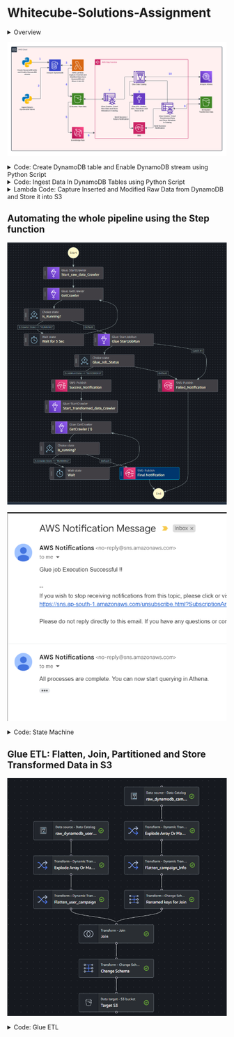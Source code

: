 # Whitecube-Solutions-Assignment
<details>
<summary>Overview</summary>

I have designed and implemented an automated data pipeline using AWS services, specifically leveraging EventBridge Rules and Step Functions to meet all project requirements.

1. **Data Ingestion and Storage**:
    - The pipeline incrementally reads data (both INSERTED and MODIFIED records) from two DynamoDB tables: `user_Campaign` and `campaignInfo`.
    - This data is ingested through a Lambda function, which processes the records and stores the raw data in an S3 bucket.

2. **Data Transformation**:
    - The raw data stored in S3 serves as the source for AWS Glue ETL jobs.
    - Within AWS Glue, the `user_Campaign` data is flattened, and a new column `taskDeadline` is added by performing a join operation with the `campaignInfo` table based on `campaignID` and `taskID`.
    - Necessary schema modifications are applied to ensure data consistency and integrity.
    - The data is then partitioned using the `createdAt` column, facilitating efficient querying and storage.
    - The transformed data is saved back to an S3 location.

3. **Data Crawling and Querying**:
    - An AWS Glue Crawler is used to catalog the transformed data stored in S3.
    - The cataloged data is then made available for querying in Amazon Athena.

4. **Notification System**:
    - An SNS (Simple Notification Service) is integrated to monitor the ETL process.
    - On completion of the ETL job, whether it succeeds or fails, an email notification is sent to inform me of the outcome.
    - Additionally, when new data is ready for querying in Athena, a final notification email is sent to indicate that the data is available.

This setup ensures a robust, automated, and scalable data pipeline that efficiently handles data ingestion, transformation, and querying, while also providing real-time notifications on the process.

</details>

![Whitecube Solutions.png](https://github.com/jignesh-kachhad/Whitecube-Solutions/blob/main/Architecture.png)

<details>
<summary>Code: Create DynamoDB table and Enable DynamoDB stream using Python Script</summary>

```python
import boto3
from botocore.exceptions import ClientError

# Initialize a session using Amazon DynamoDB
dynamodb = boto3.resource("dynamodb", region_name="ap-south-1")

# Create the user_Campaign table
user_campaign_table = dynamodb.create_table(
    TableName="user_Campaign",
    KeySchema=[
        {"AttributeName": "userID", "KeyType": "HASH"}, 
        {"AttributeName": "campaignID", "KeyType": "RANGE"},
    ],
    AttributeDefinitions=[
        {"AttributeName": "userID", "AttributeType": "S"},
        {"AttributeName": "campaignID", "AttributeType": "S"},
    ],
    ProvisionedThroughput={"ReadCapacityUnits": 5, "WriteCapacityUnits": 5},
)

# Create the campaignInfo table
campaign_info_table = dynamodb.create_table(
    TableName="campaignInfo",
    KeySchema=[{"AttributeName": "campaignID", "KeyType": "HASH"}],  
    AttributeDefinitions=[{"AttributeName": "campaignID", "AttributeType": "S"}],
    ProvisionedThroughput={"ReadCapacityUnits": 5, "WriteCapacityUnits": 5},
)

# Wait until the tables exist
user_campaign_table.meta.client.get_waiter("table_exists").wait(
    TableName="user_Campaign"
)
campaign_info_table.meta.client.get_waiter("table_exists").wait(
    TableName="campaignInfo"
)

print("Tables created successfully.")

dynamodb = boto3.client("dynamodb")

dynamodb.update_table(
    TableName="user_Campaign",
    StreamSpecification={"StreamEnabled": True, "StreamViewType": "NEW_IMAGE"},
)

dynamodb.update_table(
    TableName="campaignInfo",
    StreamSpecification={"StreamEnabled": True, "StreamViewType": "NEW_IMAGE"},
)

print("Streams enabled successfully.")
```
</details>


<details>
<summary>Code: Ingest Data In DynamoDB Tables using Python Script</summary>

```python
import boto3
from botocore.exceptions import ClientError

dynamodb = boto3.resource("dynamodb", region_name="ap-south-1")

# Sample Data
user_campaign_data = [
    {
        "userID": "user-002",
        "campaignID": "101",
        "userCampaignProgressState": "INPROGRESS",
        "createdAt": "2024-01-01T00:00:00Z",
        "updatedAt": "2024-01-19T00:00:00Z",
        "totalTaskRewardsEarned": 20,
        "progressDetails": [
            {
                "taskID": "task002",
                "userCampaignTaskProgressState": "VALIDATED",
                "validatedAt": "2024-01-10T00:00:00Z",
                "validationFailureReason": "",
                "rewardEarned": 20,
            },
            {
                "taskID": "task005",
                "userCampaignTaskProgressState": "VALIDATED",
                "validatedAt": "2024-05-10T00:00:00Z",
                "validationFailureReason": "",
                "rewardEarned": 30,
            },
        ],
    }
]

campaign_info_data = [
    {
        "campaignID": "101",
        "title": "New Year Airdrop 2024",
        "rewardClaimDeadline": "2024-12-31T23:59:59Z",
        "endsAtTimestamp": "2024-01-31T23:59:59Z",
        "createdAt": "2023-12-01T00:00:00Z",
        "updatedAt": "2023-12-05T00:00:00Z",
        "campaignTasks": [
            {
                "taskID": "task002",
                "rewardAmount": 20,
                "taskDeadline": "2024-01-20T23:59:59Z",
            },
            {
                "taskID": "task005",
                "rewardAmount": 10,
                "taskDeadline": "2024-05-20T23:59:59Z",
            },
        ],
    }
]

user_campaign_table = dynamodb.Table("user_Campaign")
campaign_info_table = dynamodb.Table("campaignInfo")

# Function to write a single item to DynamoDB
def write_to_dynamodb(table, item):
    try:
        table.put_item(Item=item)
    except ClientError as e:
        print(e.response["Error"]["Message"])

# Write each user_campaign record to DynamoDB
for item in user_campaign_data:
    write_to_dynamodb(user_campaign_table, item)

# Write each campaign_info record to DynamoDB
for item in campaign_info_data:
    write_to_dynamodb(campaign_info_table, item)

print("Data inserted successfully.")
```
</details>

<details>
<summary>Lambda Code: Capture Inserted and Modified Raw Data from DynamoDB and Store it into S3</summary>

```python
import json
import boto3

s3 = boto3.client("s3")

def lambda_handler(event, context):
    bucket_name = "updated-data-from-dynamodb"

    for record in event["Records"]:
        if record["eventName"] == "INSERT" or record["eventName"] == "MODIFY":
            # Extract table name from event record
            table_name = record["eventSourceARN"].split(":")[5].split("/")[1]
            
            if table_name == "user_Campaign":
                process_user_campaign(record, bucket_name)
            elif table_name == "campaignInfo":
                process_campaign_info(record, bucket_name)

    return {"statusCode": 200, "body": json.dumps("Records processed successfully")}

def process_user_campaign(record, bucket_name):
    new_image = record["dynamodb"]["NewImage"]
    user_id = new_image["userID"]["S"]
    created_at = new_image["createdAt"]["S"]
    
    # Transform and write the data to S3
    transformed_record = {
        "userID": new_image["userID"]["S"],
        "campaignID": new_image["campaignID"]["S"],
        "userCampaignProgressState": new_image["userCampaignProgressState"]["S"],
        "createdAt": new_image["createdAt"]["S"],
        "updatedAt": new_image["updatedAt"]["S"],
        "totalTaskRewardsEarned": int(new_image["totalTaskRewardsEarned"]["N"]),
        "progressDetails": [
            {
                "taskID": task["M"]["taskID"]["S"],
                "userCampaignTaskProgressState": task["M"]["userCampaignTaskProgressState"]["S"],
                "validatedAt": task["M"]["validatedAt"]["S"],
                "validationFailureReason": task["M"]["validationFailureReason"]["S"],
                "rewardEarned": int(task["M"]["rewardEarned"]["N"]),
            }
            for task in new_image["progressDetails"]["L"]
        ],
    }

    s3.put_object(
        Bucket=bucket_name,
        Key=f"raw_data/user_campaign/{user_id}_{created_at}.json",
        Body=json.dumps(transformed_record),
    )

def process_campaign_info(record, bucket_name):
    new_image = record["dynamodb"]["NewImage"]
    campaign_id = new_image["campaignID"]["S"]
    
    # Transform and write the data to S3
    transformed_record = {
        "campaignID": new_image["campaignID"]["S"],
        "title": new_image["title"]["S"],
        "rewardClaimDeadline": new_image["rewardClaimDeadline"]["S"],
        "endsAtTimestamp": new_image["endsAtTimestamp"]["S"],
        "createdAt": new_image["createdAt"]["S"],
        "updatedAt": new_image["updatedAt"]["S"],
        "campaignTasks": [
            {
                "taskID": task["M"]["taskID"]["S"],
                "rewardAmount": int(task["M"]["rewardAmount"]["N"]),
                "taskDeadline": task["M"]["taskDeadline"]["S"],
            }
            for task in new_image["campaignTasks"]["L"]
        ],
    }

    s3.put_object(
        Bucket=bucket_name,
        Key=f"raw_data/campaign_info/{campaign_id}.json",
        Body=json.dumps(transformed_record),
    )
```
</details>


## Automating the whole pipeline using the Step function

![State machine](https://github.com/jignesh-kachhad/Whitecube-Solutions/blob/main/State%20Machine.png)

![SNS](https://github.com/jignesh-kachhad/Whitecube-Solutions/blob/main/SNS%20Email%20from%20AWS.png)

<details>
<summary>Code: State Machine</summary>

```json
{
  "Comment": "A description of my state machine",
  "StartAt": "Start_raw_data_Crawler",
  "States": {
    "Start_raw_data_Crawler": {
      "Type": "Task",
      "Parameters": {
        "Name": "crawl_raw_data"
      },
      "Resource": "arn:aws:states:::aws-sdk:glue:startCrawler",
      "Next": "GetCrawler"
    },
    "GetCrawler": {
      "Type": "Task",
      "Parameters": {
        "Name": "crawl_raw_data"
      },
      "Resource": "arn:aws:states:::aws-sdk:glue:getCrawler",
      "Next": "Is_Running?"
    },
    "Is_Running?": {
      "Type": "Choice",
      "Choices": [
        {
          "Variable": "$.Crawler.State",
          "StringMatches": "RUNNING",
          "Next": "Wait for 5 Sec"
        }
      ],
      "Default": "Glue StartJobRun"
    },
    "Wait for 5 Sec": {
      "Type": "Wait",
      "Seconds": 5,
      "Next": "GetCrawler"
    },
    "Glue StartJobRun": {
      "Type": "Task",
      "Resource": "arn:aws:states:::glue:startJobRun.sync",
      "Parameters": {
        "JobName": "Transformation"
      },
      "Next": "Glue_Job_Status",
      "Catch": [
        {
          "ErrorEquals": [
            "States.TaskFailed"
          ],
          "Next": "Failed_Notification"
        }
      ]
    },
    "Glue_Job_Status": {
      "Type": "Choice",
      "Choices": [
        {
          "Variable": "$.JobRunState",
          "StringMatches": "SUCCEEDED",
          "Next": "Success_Notification"
        }
      ],
      "Default": "Failed_Notification"
    },
    "Success_Notification": {
      "Type": "Task",
      "Resource": "arn:aws:states:::sns:publish",
      "Parameters": {
        "TopicArn": "arn:aws:sns:ap-south-1:126362963275:s3-arrival-notification",
        "Message": "Glue job Execution Successful !!"
      },
      "Next": "Start_Transformed_data_Crawler"
    },
    "Start_Transformed_data_Crawler": {
      "Type": "Task",
      "Parameters": {
        "Name": "Crawl_transformed_data"
      },
      "Resource": "arn:aws:states:::aws-sdk:glue:startCrawler",
      "Next": "GetCrawler (1)"
    },
    "GetCrawler (1)": {
      "Type": "Task",
      "Parameters": {
        "Name": "Crawl_transformed_data"
      },
      "Resource": "arn:aws:states:::aws-sdk:glue:getCrawler",
      "Next": "is_running?"
    },
    "is_running?": {
      "Type": "Choice",
      "Choices": [
        {
          "Variable": "$.Crawler.State",
          "StringMatches": "RUNNING",
          "Next": "Wait"
        }
      ],
      "Default": "Final Notification"
    },
    "Final Notification": {
      "Type": "Task",
      "Resource": "arn:aws:states:::sns:publish",
      "Parameters": {
        "TopicArn": "arn:aws:sns:ap-south-1:126362963275:s3-arrival-notification",
        "Message": "All processes are complete. You can now start querying in Athena."
      },
      "End": true
    },
    "Wait": {
      "Type": "Wait",
      "Seconds": 5,
      "Next": "GetCrawler (1)"
    },
    "Failed_Notification": {
      "Type": "Task",
      "Resource": "arn:aws:states:::sns:publish",
      "Parameters": {
        "Message.$": "$",
        "TopicArn": "arn:aws:sns:ap-south-1:126362963275:s3-arrival-notification"
      },
      "End": true
    }
  }
}
```
</details>

## **Glue ETL: Flatten, Join, Partitioned and Store Transformed Data in S3**

![Glue ETL](https://github.com/jignesh-kachhad/Whitecube-Solutions/blob/main/Glue%20ETL.png)

<details>
<summary>Code: Glue ETL</summary>

```python
import sys
from awsglue.transforms import *
from awsglue.utils import getResolvedOptions
from pyspark.context import SparkContext
from awsglue.context import GlueContext
from awsglue.job import Job
import gs_flatten
import gs_explode

args = getResolvedOptions(sys.argv, ['JOB_NAME'])
sc = SparkContext()
glueContext = GlueContext(sc)
spark = glueContext.spark_session
job = Job(glueContext)
job.init(args['JOB_NAME'], args)

# Script generated for node raw_dynamodb_user_campaign_data
raw_dynamodb_user_campaign_data_node1719137368433 = glueContext.create_dynamic_frame.from_catalog(
    database="whitecube_raw_data", 
    table_name="user_campaign", 
    transformation_ctx="raw_dynamodb_user_campaign_data_node1719137368433"
)

# Script generated for node raw_dynamodb_campaign_Info_data
raw_dynamodb_campaign_Info_data_node1719142294763 = glueContext.create_dynamic_frame.from_catalog(
    database="whitecube_raw_data", 
    table_name="campaign_info", 
    transformation_ctx="raw_dynamodb_campaign_Info_data_node1719142294763"
)

# Script generated for node Explode Array Or Map Into Rows
ExplodeArrayOrMapIntoRows_node1719140360403 = raw_dynamodb_user_campaign_data_node1719137368433.gs_explode(
    colName="progressdetails", 
    newCol="progressDetails"
)

# Script generated for node Explode Array Or Map Into Rows
ExplodeArrayOrMapIntoRows_node1719142383397 = raw_dynamodb_campaign_Info_data_node1719142294763.gs_explode(
    colName="campaigntasks", 
    newCol="campaigntask"
)

# Script generated for node Flatten_user_campaign
Flatten_user_campaign_node1719140478897 = ExplodeArrayOrMapIntoRows_node1719140360403.gs_flatten()

# Script generated for node Flatten_campaign_Info
Flatten_campaign_Info_node1719144438018 = ExplodeArrayOrMapIntoRows_node1719142383397.gs_flatten()

# Script generated for node Renamed keys for Join
RenamedkeysforJoin_node1719144574758 = ApplyMapping.apply(
    frame=Flatten_campaign_Info_node1719144438018, 
    mappings=[
        ("campaignID", "string", "right_campaignID", "string"), 
        ("title", "string", "right_title", "string"), 
        ("rewardClaimDeadline", "string", "right_rewardClaimDeadline", "string"), 
        ("endsAtTimestamp", "string", "right_endsAtTimestamp", "string"), 
        ("createdAt", "string", "right_createdAt", "string"), 
        ("updatedAt", "string", "right_updatedAt", "string"), 
        ("campaignTasks", "array", "right_campaignTasks", "array"), 
        ("`campaigntask.taskID`", "string", "`right_campaigntask.taskID`", "string"), 
        ("`campaigntask.rewardAmount`", "int", "`right_campaigntask.rewardAmount`", "int"), 
        ("`campaigntask.taskDeadline`", "string", "`right_campaigntask.taskDeadline`", "string")
    ], 
    transformation_ctx="RenamedkeysforJoin_node1719144574758"
)

# Script generated for node Join
Join_node1719144519563 = Join.apply(
    frame1=Flatten_user_campaign_node1719140478897, 
    frame2=RenamedkeysforJoin_node1719144574758, 
    keys1=["campaignID", "`progressDetails.taskID`"], 
    keys2=["right_campaignID", "`right_campaigntask.taskID`"], 
    transformation_ctx="Join_node1719144519563"
)

# Script generated for node Change Schema
ChangeSchema_node1719144619084 = ApplyMapping.apply(
    frame=Join_node1719144519563, 
    mappings=[
        ("userID", "string", "userID", "string"), 
        ("campaignID", "string", "campaignID", "string"), 
        ("userCampaignProgressState", "string", "userCampaignProgressState", "string"), 
        ("createdAt", "string", "createdAt", "string"), 
        ("updatedAt", "string", "updatedAt", "string"), 
        ("totalTaskRewardsEarned", "int", "totalTaskRewardsEarned", "int"), 
        ("`progressDetails.taskID`", "string", "taskID", "string"), 
        ("`progressDetails.userCampaignTaskProgressState`", "string", "userCampaignTaskProgressState", "string"), 
        ("`progressDetails.validatedAt`", "string", "validatedAt", "string"), 
        ("`progressDetails.validationFailureReason`", "string", "validationFailureReason", "string"), 
        ("`progressDetails.rewardEarned`", "int", "rewardEarned", "int"), 
        ("`right_campaigntask.taskDeadline`", "string", "taskDeadline", "string")
    ], 
    transformation_ctx="ChangeSchema_node1719144619084"
)

# Script generated for node Target S3
TargetS3_node1719144875681 = glueContext.write_dynamic_frame.from_options(
    frame=ChangeSchema_node1719144619084, 
    connection_type="s3", 
    format="csv", 
    connection_options={
        "path": "s3://campaign-transformed-data", 
        "partitionKeys": ["createdAt"]
    }, 
    transformation_ctx="TargetS3_node1719144875681"
)

job.commit()

```
</details>
